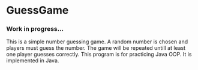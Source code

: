 # GuessGame
### Work in progress...

This is a simple number guessing game. A random number is chosen and players must guess the number. The game will be repeated untill at least one player guesses correctly.
This program is for practicing Java OOP. It is implemented in Java.

